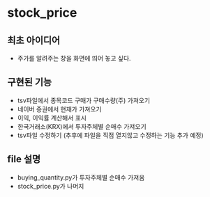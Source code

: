 # stock_price

## 최초 아이디어
* 주가를 알려주는 창을 화면에 띄어 놓고 싶다.

## 구현된 기능
* tsv파일에서 종목코드 구매가 구매수량(주) 가져오기
* 네이버 증권에서 현재가 가져오기
* 이익, 이익률 계산해서 표시
* 한국거래소(KRX)에서 투자주체별 순매수 가져오기
* tsv파일 수정하기 (추후에 파일을 직접 열지않고 수정하는 기능 추가 예정)

## file 설명
* buying_quantity.py가 투자주체별 순매수 가져옴
* stock_price.py가 나머지

